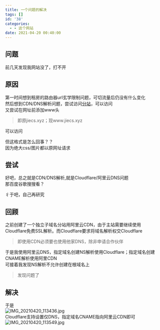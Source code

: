 ```yaml
---
title: 一个问题的解决
tags: []
id: '38'
categories:
  - - 这个网站
date: 2021-04-20 00:40:00
---
```


## 问题

前几天发现我网站没了，打不开

## 原因

第一时间想到租房的路由器url玄学限制问题，可切流量后仍没有什么变化  
然后想到CDN/DNS解析问题，尝试访问[分站](https://t.jiecs.xyz)，可以访问  
又尝试在网址前添加www头

> 即原jiecs.xyz；现www.jiecs.xyz

可以访问

但这格式是怎么回事？？  
因为绝大css/图片都以原网址请求

## 尝试

好吧，总之就是CDN/DNS解析,就是Cloudflare/阿里云DNS问题  
那百度谷歌搜搜看？

彳于吧，自己再研究

## 回顾

之前创建了一个独立子域名分站用阿里云CDN，由于主站需要继续使用Cloudflare免费SSL解析。而Cloudflare要求将域名解析权交Cloudflare

> 即使用CDN必须要也使用他家DNS，除非申请合作伙伴

于是我使用阿里云DNS，指定域名创建NS解析使用Cloudflare；指定域名创建CNAME解析使用阿里CDN  
可接着我发现NS解析不允许创建在根域名上

> 发现问题了

## 解决

于是  
![IMG_20210420_113436.jpg](https://www.jiecs.xyz/usr/uploads/2021/04/4290162710.jpg "IMG_20210420_113436.jpg")  
Cloudflare支持设置仅DNS，指定域名CNAME指向阿里云CDN即可  
![IMG_20210420_113549.jpg](https://www.jiecs.xyz/usr/uploads/2021/04/94617244.jpg "IMG_20210420_113549.jpg")